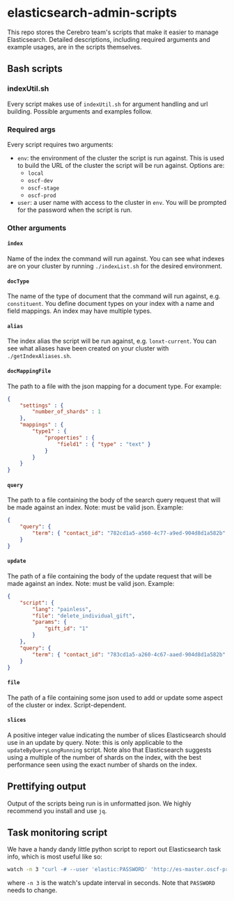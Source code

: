 # elasticsearch-admin-scripts

This repo stores the Cerebro team's scripts that make it easier to manage Elasticsearch. Detailed descriptions, including required arguments and example usages, are in the scripts themselves.

## Bash scripts

### indexUtil.sh
Every script makes use of `indexUtil.sh` for argument handling and url building. Possible arguments and examples follow.

### Required args
Every script requires two arguments:
* `env`: the environment of the cluster the script is run against. This is used to build the URL of the cluster the script will be run against. Options are:
  * `local`
  * `oscf-dev`
  * `oscf-stage`
  * `oscf-prod`
* `user`: a user name with access to the cluster in `env`. You will be prompted for the password when the script is run.

### Other arguments

#### `index`
Name of the index the command will run against. You can see what indexes are on your cluster by running `./indexList.sh` for the desired environment.

#### `docType`
The name of the type of document that the command will run against, e.g. `constituent`. You define document types on your index with a name and field mappings. An index may have multiple types.

#### `alias`
The index alias the script will be run against, e.g. `lonxt-current`. You can see what aliases have been created on your cluster with `./getIndexAliases.sh`.

#### `docMappingFile`
The path to a file with the json mapping for a document type. For example:
```json
{
    "settings" : {
        "number_of_shards" : 1
    },
    "mappings" : {
        "type1" : {
            "properties" : {
                "field1" : { "type" : "text" }
            }
        }
    }
}
```

#### `query`
The path to a file containing the body of the search query request that will be made against an index. Note: must be valid json. Example:
```json
{
    "query": {
        "term": { "contact_id": "782cd1a5-a560-4c77-a9ed-904d8d1a582b" }
    }
}
```

#### `update`
The path of a file containing the body of the update request that will be made against an index. Note: must be valid json. Example:
```json
{
    "script": {
        "lang": "painless",
        "file": "delete_individual_gift",
        "params": {
            "gift_id": "1"
        }
    },
    "query": {
        "term": { "contact_id": "783cd1a5-a260-4c67-aaed-904d8d1a582b" }
    }
}
```

#### `file`
The path of a file containing some json used to add or update some aspect of the cluster or index. Script-dependent.

#### `slices`
A positive integer value indicating the number of slices Elasticsearch should use in an update by query. Note: this is only applicable to the `updateByQueryLongRunning` script. Note also that Elasticsearch suggests using a multiple of the number of shards on the index, with the best performance seen using the exact number of shards on the index.

## Prettifying output
Output of the scripts being run is in unformatted json. We highly recommend you install and use `jq`.

## Task monitoring script
We have a handy dandy little python script to report out Elasticsearch task info, which is most useful like so:
```bash
watch -n 3 "curl -# --user 'elastic:PASSWORD' 'http://es-master.oscf-prod.blackbaudcloud.com:9200/_tasks?detailed=true&actions=*reindex' | python3 taskStatus.py
```
where `-n 3` is the watch's update interval in seconds. Note that `PASSWORD` needs to change.


